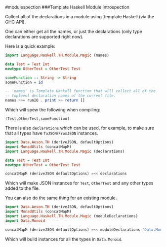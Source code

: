 #modulespection 
###Template Haskell Module Introspection 

Collect all of the declarations in a module using Template Haskell (via the GHC API). 
 
One can either get all the names, or just the declarations (only type declarations
are supported right now).

Here is a quick example:
```haskell 
import Language.Haskell.TH.Module.Magic (names)

data Test = Test Int
newtype OtherTest = OtherTest Test

someFunction :: String -> String
someFunction = id

-- 'names' is Template Haskell function that will collect all of the 
-- toplevel declaration names of the current file.
names >>= runIO . print >> return []
```

Which will spew the following when compiling:

```
[Test,OtherTest,someFunction]
```

There is also `declarations` which can be used, for example, to make sure that all
types have `ToJSON`/`FromJSON` instances. 

```haskell
import Data.Aeson.TH (deriveJSON, defaultOptions)
import MonadUtils (concatMapM)
import Language.Haskell.TH.Module.Magic (declarations)

data Test = Test Int
newtype OtherTest = OtherTest Test

concatMapM (deriveJSON defaultOptions) =<< declarations
```

Which will make JSON instances for `Test`, `OtherTest` and any other types
added to the file.

You can also do the same thing for an existing module.

```haskell
import Data.Aeson.TH (deriveJSON, defaultOptions)
import MonadUtils (concatMapM)
import Language.Haskell.TH.Module.Magic (moduleDeclarations)
import Data.Monoid

concatMapM (deriveJSON defaultOptions) =<< moduleDeclarations "Data.Monoid"
```

Which will build instances for all the types in `Data.Monoid`.
